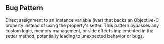 ## Bug Pattern

Direct assignment to an instance variable (ivar) that backs an Objective-C property instead of using the property's setter. This pattern bypasses any custom logic, memory management, or side effects implemented in the setter method, potentially leading to unexpected behavior or bugs.
